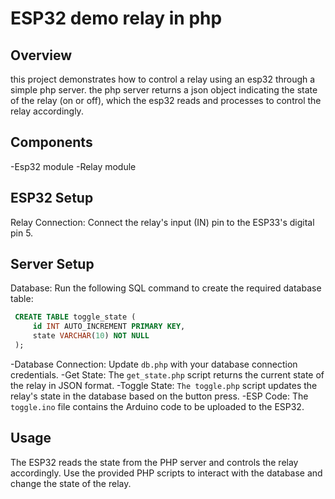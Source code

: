 # ESP32 demo relay in php
## Overview

this project demonstrates how to control a relay using an esp32 through a simple php server. the php server returns a json object indicating the state of the relay (on or off), which the esp32 reads and processes to control the relay accordingly.
## Components

-Esp32 module
-Relay module

## ESP32 Setup

Relay Connection: Connect the relay's input (IN) pin to the ESP33's digital pin 5.

## Server Setup

Database: Run the following SQL command to create the required database table:

   ``` sql
    CREATE TABLE toggle_state (
        id INT AUTO_INCREMENT PRIMARY KEY,
        state VARCHAR(10) NOT NULL
    );
   ```

-Database Connection: Update `db.php` with your database connection credentials.
-Get State: The `get_state.php` script returns the current state of the relay in JSON format.
-Toggle State: `The toggle.php` script updates the relay's state in the database based on the button press.
-ESP Code: The `toggle.ino` file contains the Arduino code to be uploaded to the ESP32.

## Usage

The ESP32 reads the state from the PHP server and controls the relay accordingly.
Use the provided PHP scripts to interact with the database and change the state of the relay.

